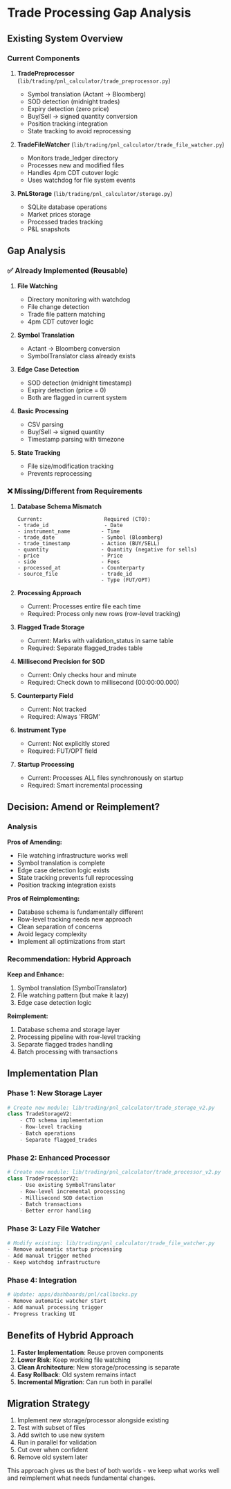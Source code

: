 # Trade Processing Gap Analysis

## Existing System Overview

### Current Components
1. **TradePreprocessor** (`lib/trading/pnl_calculator/trade_preprocessor.py`)
   - Symbol translation (Actant → Bloomberg)
   - SOD detection (midnight trades)
   - Expiry detection (zero price)
   - Buy/Sell → signed quantity conversion
   - Position tracking integration
   - State tracking to avoid reprocessing

2. **TradeFileWatcher** (`lib/trading/pnl_calculator/trade_file_watcher.py`)
   - Monitors trade_ledger directory
   - Processes new and modified files
   - Handles 4pm CDT cutover logic
   - Uses watchdog for file system events

3. **PnLStorage** (`lib/trading/pnl_calculator/storage.py`)
   - SQLite database operations
   - Market prices storage
   - Processed trades tracking
   - P&L snapshots

## Gap Analysis

### ✅ Already Implemented (Reusable)
1. **File Watching**
   - Directory monitoring with watchdog
   - File change detection
   - Trade file pattern matching
   - 4pm CDT cutover logic

2. **Symbol Translation**
   - Actant → Bloomberg conversion
   - SymbolTranslator class already exists

3. **Edge Case Detection**
   - SOD detection (midnight timestamp)
   - Expiry detection (price = 0)
   - Both are flagged in current system

4. **Basic Processing**
   - CSV parsing
   - Buy/Sell → signed quantity
   - Timestamp parsing with timezone

5. **State Tracking**
   - File size/modification tracking
   - Prevents reprocessing

### ❌ Missing/Different from Requirements

1. **Database Schema Mismatch**
   ```
   Current:                    Required (CTO):
   - trade_id                  - Date
   - instrument_name          - Time  
   - trade_date               - Symbol (Bloomberg)
   - trade_timestamp          - Action (BUY/SELL)
   - quantity                 - Quantity (negative for sells)
   - price                    - Price
   - side                     - Fees
   - processed_at             - Counterparty
   - source_file              - trade_id
                              - Type (FUT/OPT)
   ```

2. **Processing Approach**
   - Current: Processes entire file each time
   - Required: Process only new rows (row-level tracking)

3. **Flagged Trade Storage**
   - Current: Marks with validation_status in same table
   - Required: Separate flagged_trades table

4. **Millisecond Precision for SOD**
   - Current: Only checks hour and minute
   - Required: Check down to millisecond (00:00:00.000)

5. **Counterparty Field**
   - Current: Not tracked
   - Required: Always 'FRGM'

6. **Instrument Type**
   - Current: Not explicitly stored
   - Required: FUT/OPT field

7. **Startup Processing**
   - Current: Processes ALL files synchronously on startup
   - Required: Smart incremental processing

## Decision: Amend or Reimplement?

### Analysis
**Pros of Amending:**
- File watching infrastructure works well
- Symbol translation is complete
- Edge case detection logic exists
- State tracking prevents full reprocessing
- Position tracking integration exists

**Pros of Reimplementing:**
- Database schema is fundamentally different
- Row-level tracking needs new approach
- Clean separation of concerns
- Avoid legacy complexity
- Implement all optimizations from start

### Recommendation: **Hybrid Approach**

**Keep and Enhance:**
1. Symbol translation (SymbolTranslator)
2. File watching pattern (but make it lazy)
3. Edge case detection logic

**Reimplement:**
1. Database schema and storage layer
2. Processing pipeline with row-level tracking
3. Separate flagged trades handling
4. Batch processing with transactions

## Implementation Plan

### Phase 1: New Storage Layer
```python
# Create new module: lib/trading/pnl_calculator/trade_storage_v2.py
class TradeStorageV2:
    - CTO schema implementation
    - Row-level tracking
    - Batch operations
    - Separate flagged_trades
```

### Phase 2: Enhanced Processor
```python
# Create new module: lib/trading/pnl_calculator/trade_processor_v2.py
class TradeProcessorV2:
    - Use existing SymbolTranslator
    - Row-level incremental processing
    - Millisecond SOD detection
    - Batch transactions
    - Better error handling
```

### Phase 3: Lazy File Watcher
```python
# Modify existing: lib/trading/pnl_calculator/trade_file_watcher.py
- Remove automatic startup processing
- Add manual trigger method
- Keep watchdog infrastructure
```

### Phase 4: Integration
```python
# Update: apps/dashboards/pnl/callbacks.py
- Remove automatic watcher start
- Add manual processing trigger
- Progress tracking UI
```

## Benefits of Hybrid Approach

1. **Faster Implementation**: Reuse proven components
2. **Lower Risk**: Keep working file watching
3. **Clean Architecture**: New storage/processing is separate
4. **Easy Rollback**: Old system remains intact
5. **Incremental Migration**: Can run both in parallel

## Migration Strategy

1. Implement new storage/processor alongside existing
2. Test with subset of files
3. Add switch to use new system
4. Run in parallel for validation
5. Cut over when confident
6. Remove old system later

This approach gives us the best of both worlds - we keep what works well and reimplement what needs fundamental changes. 